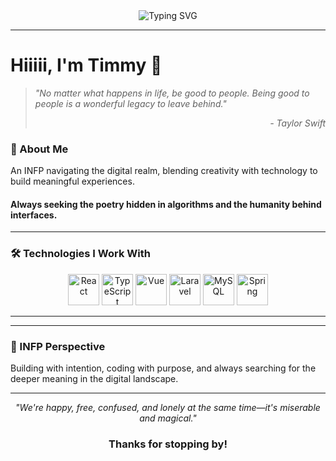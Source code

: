 <div align="center">
  <img src="https://readme-typing-svg.demolab.com?font=Georgia&size=30&duration=2000&pause=500&color=5B8FB9&center=true&vCenter=true&width=500&lines=Timmy's+Digital+Garden;Code+with+Poetry;INFP+Developer;Swiftie+Coder" alt="Typing SVG" />
</div>

---

# Hiiiii, I'm Timmy 🎵

> *"No matter what happens in life, be good to people. Being good to people is a wonderful legacy to leave behind."* 
> <div align="right"><em>- Taylor Swift</em></div>

### 💭 About Me
An INFP navigating the digital realm, blending creativity with technology to build meaningful experiences.
#### Always seeking the poetry hidden in algorithms and the humanity behind interfaces.

---

### 🛠️ Technologies I Work With

<p align="center">
  <!-- React -->
  <img src="https://cdn.jsdelivr.net/gh/devicons/devicon@latest/icons/react/react-original.svg" width="50" height="50" alt="React" />
  <!-- TypeScript -->
  <img src="https://cdn.jsdelivr.net/gh/devicons/devicon@latest/icons/typescript/typescript-original.svg" width="50" height="50" alt="TypeScript" />
  <!-- Vue -->
  <img src="https://cdn.jsdelivr.net/gh/devicons/devicon@latest/icons/vuejs/vuejs-original.svg" width="50" height="50" alt="Vue" />
  <!-- Laravel -->
  <img src="https://cdn.jsdelivr.net/gh/devicons/devicon@latest/icons/laravel/laravel-original.svg" width="50" height="50" alt="Laravel" />
  <!-- MySQL -->
  <img src="https://cdn.jsdelivr.net/gh/devicons/devicon@latest/icons/mysql/mysql-original.svg" width="50" height="50" alt="MySQL" />
  <!-- Spring -->
  <img src="https://cdn.jsdelivr.net/gh/devicons/devicon@latest/icons/spring/spring-original.svg" width="50" height="50" alt="Spring" />
</p>

---
---

### 🌊 INFP Perspective
Building with intention, coding with purpose, and always searching for the deeper meaning in the digital landscape.

---

<div align="center">
  
  *"We're happy, free, confused, and lonely at the same time—it's miserable and magical."* 
  
  ### Thanks for stopping by!
  
</div>
